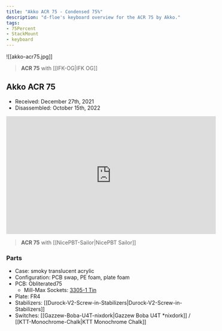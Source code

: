 ```yaml
---
title: "Akko ACR 75 - Condensed 75%"
description: "d-floe's keyboard overview for the ACR 75 by Akko."
tags:
- 75Percent
- StackMount
- keyboard
---
```


![[akko-acr75.jpg]]

> **ACR 75** with [[IFK-OG|IFK OG]]

## Akko ACR 75

- Received: December 27th, 2021
- Disassembled: October 15th, 2022

<iframe width="560" height="315" src="https://www.youtube-nocookie.com/embed/fE7rXcxTMIQ" title="YouTube video player" frameborder="0" allow="accelerometer; autoplay; clipboard-write; encrypted-media; gyroscope; picture-in-picture; web-share" allowfullscreen></iframe>

> **ACR 75** with [[NicePBT-Sailor|NicePBT Sailor]]

### Parts

- Case: smoky translucent acrylic
- Configuration: PCB swap, PE foam, plate foam
- PCB: Obliterated75
    - Mill-Max Sockets: [3305-1 Tin](https://divinikey.com/products/mill-max-hotswap-sockets?variant=39441283579969)
- Plate: FR4
- Stabilizers: [[Durock-V2-Screw-in-Stabilizers|Durock-V2-Screw-in-Stabilizers]]
- Switches: [[Gazzew-Boba-U4T-nixdork|Gazzew Boba U4T *nixdork]] / [[KTT-Monochrome-Chalk|KTT Monochrome Chalk]]
